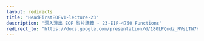 ```yaml
---
layout: redirects
title: "HeadFirstEOFv1-lecture-23"
description: "深入淺出 EOF 影片講義 - 23-EIP-4750 Functions"
redirect_to: "https://docs.google.com/presentation/d/180LPQndz_RVsLTW7KLNfk2P4eji8IAfrlA7AfN50tMc/edit?usp=sharing"
---
```

